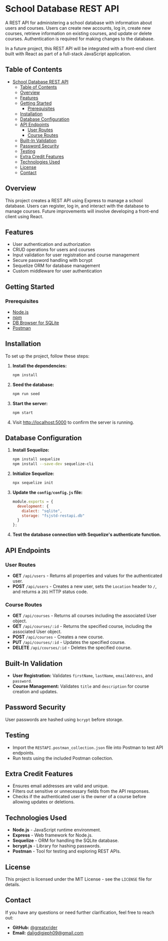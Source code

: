 # School Database REST API

A REST API for administering a school database with information about users and courses. Users can create new accounts, log in, create new courses, retrieve information on existing courses, and update or delete courses. Authentication is required for making changes to the database.

In a future project, this REST API will be integrated with a front-end client built with React as part of a full-stack JavaScript application.

## Table of Contents

- [School Database REST API](#school-database-rest-api)
  - [Table of Contents](#table-of-contents)
  - [Overview](#overview)
  - [Features](#features)
  - [Getting Started](#getting-started)
    - [Prerequisites](#prerequisites)
  - [Installation](#installation)
  - [Database Configuration](#database-configuration)
  - [API Endpoints](#api-endpoints)
    - [User Routes](#user-routes)
    - [Course Routes](#course-routes)
  - [Built-In Validation](#built-in-validation)
  - [Password Security](#password-security)
  - [Testing](#testing)
  - [Extra Credit Features](#extra-credit-features)
  - [Technologies Used](#technologies-used)
  - [License](#license)
  - [Contact](#contact)

## Overview

This project creates a REST API using Express to manage a school database. Users can register, log in, and interact with the database to manage courses. Future improvements will involve developing a front-end client using React.

## Features

- User authentication and authorization
- CRUD operations for users and courses
- Input validation for user registration and course management
- Secure password handling with bcrypt
- Sequelize ORM for database management
- Custom middleware for user authentication

## Getting Started

### Prerequisites

- [Node.js](https://nodejs.org/)
- [npm](https://www.npmjs.com/)
- [DB Browser for SQLite](https://sqlitebrowser.org/)
- [Postman](https://www.postman.com/)

## Installation

To set up the project, follow these steps:

1. **Install the dependencies:**

    ```bash
    npm install
    ```

2. **Seed the database:**

    ```bash
    npm run seed
    ```

3. **Start the server:**

    ```bash
    npm start
    ```

4. Visit [http://localhost:5000](http://localhost:5000) to confirm the server is running.

## Database Configuration

1. **Install Sequelize:**

    ```bash
    npm install sequelize
    npm install --save-dev sequelize-cli
    ```

2. **Initialize Sequelize:**

    ```bash
    npx sequelize init
    ```

3. **Update the `config/config.js` file:**

    ```js
    module.exports = {
      development: {
        dialect: "sqlite",
        storage: "fsjstd-restapi.db"
      }
    };
    ```

4. **Test the database connection with Sequelize's authenticate function.**

## API Endpoints

### User Routes

- **GET** `/api/users` - Returns all properties and values for the authenticated user.
- **POST** `/api/users` - Creates a new user, sets the `Location` header to `/`, and returns a `201` HTTP status code.

### Course Routes

- **GET** `/api/courses` - Returns all courses including the associated User object.
- **GET** `/api/courses/:id` - Returns the specified course, including the associated User object.
- **POST** `/api/courses` - Creates a new course.
- **PUT** `/api/courses/:id` - Updates the specified course.
- **DELETE** `/api/courses/:id` - Deletes the specified course.

## Built-In Validation

- **User Registration:** Validates `firstName`, `lastName`, `emailAddress`, and `password`.
- **Course Management:** Validates `title` and `description` for course creation and updates.

## Password Security

User passwords are hashed using `bcrypt` before storage.

## Testing

- Import the `RESTAPI.postman_collection.json` file into Postman to test API endpoints.
- Run tests using the included Postman collection.

## Extra Credit Features

- Ensures email addresses are valid and unique.
- Filters out sensitive or unnecessary fields from the API responses.
- Checks if the authenticated user is the owner of a course before allowing updates or deletions.

## Technologies Used

- **Node.js** - JavaScript runtime environment.
- **Express** - Web framework for Node.js.
- **Sequelize** - ORM for handling the SQLite database.
- **bcrypt.js** - Library for hashing passwords.
- **Postman** - Tool for testing and exploring REST APIs.

## License

This project is licensed under the MIT License - see the `LICENSE` file for details.

## Contact

If you have any questions or need further clarification, feel free to reach out:

- **GitHub:** [@greatxrider](https://github.com/greatxrider)
- **Email:** [daligdigjeph09@gmail.com](mailto:daligdigjeph09@gmail.com)
